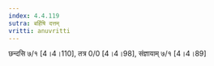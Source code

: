 ```yaml
---
index: 4.4.119
sutra: बर्हिषि दत्तम्
vritti: anuvritti
---
```


 छन्दसि ७/१ [4।4।110], तत्र 0/0 [4।4।98],  संज्ञायाम् ७/१ [4।4।89]